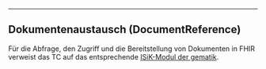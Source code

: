 ----
## Dokumentenaustausch (DocumentReference)

Für die Abfrage, den Zugriff und die Bereitstellung von Dokumenten in FHIR verweist das TC auf das entsprechende [ISiK-Modul der gematik](https://simplifier.net/isik-dokumentenaustausch-v3).